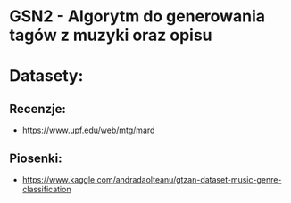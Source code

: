 # GSN2 - Algorytm do generowania tagów z muzyki oraz opisu 

# Datasety:

## Recenzje:

 - https://www.upf.edu/web/mtg/mard

## Piosenki:

 - https://www.kaggle.com/andradaolteanu/gtzan-dataset-music-genre-classification

